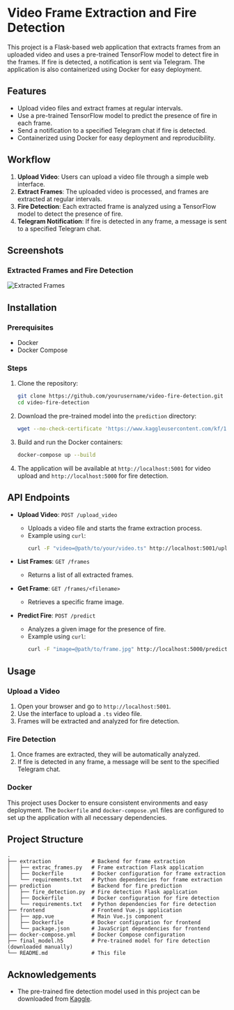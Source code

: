 # Video Frame Extraction and Fire Detection

This project is a Flask-based web application that extracts frames from an uploaded video and uses a pre-trained TensorFlow model to detect fire in the frames. If fire is detected, a notification is sent via Telegram. The application is also containerized using Docker for easy deployment.

## Features

- Upload video files and extract frames at regular intervals.
- Use a pre-trained TensorFlow model to predict the presence of fire in each frame.
- Send a notification to a specified Telegram chat if fire is detected.
- Containerized using Docker for easy deployment and reproducibility.

## Workflow

1. **Upload Video**: Users can upload a video file through a simple web interface.
2. **Extract Frames**: The uploaded video is processed, and frames are extracted at regular intervals.
3. **Fire Detection**: Each extracted frame is analyzed using a TensorFlow model to detect the presence of fire.
4. **Telegram Notification**: If fire is detected in any frame, a message is sent to a specified Telegram chat.

## Screenshots

### Extracted Frames and Fire Detection
![Extracted Frames](https://firebasestorage.googleapis.com/v0/b/chat-api-aa04a.appspot.com/o/Screenshots%2F2024-07-18.png?alt=media&token=65b934c1-04ab-4a62-b945-207151a2c10d)

## Installation

### Prerequisites

- Docker
- Docker Compose

### Steps

1. Clone the repository:
    ```sh
    git clone https://github.com/yourusername/video-fire-detection.git
    cd video-fire-detection
    ```

2. Download the pre-trained model into the `prediction` directory:
    ```sh
    wget --no-check-certificate 'https://www.kaggleusercontent.com/kf/117604734/eyJhbGciOiJkaXIiLCJlbmMiOiJBMTI4Q0JDLUhTMjU2In0..W9KC660iyogH7sUxFkdRlQ.tckruepxOxc0F6DGM6gqb7qdqxjlwepbfOxyRCNH5nKJ0-T-UvFYwMyi22dP7ko1GjuXUX7UkyRaMyg4JR2DxWbK2WiP2sQrR2iIxPoYYusu45yQdaRwbelbjchYWm9-EBPGhQXd5Cra8cdJEHItWFKHOWzxU6vTanSVTT5avpqVbcOgEEA_cZxCnX3sjJCxuHfLCmKPCFLYhJyU6oYdyEdOVBZV9pRSbXByw6KZNDpES5OrVCRDOD1DQAN2x83XngwrjrOZfdZGjDi2odFeNrRMFUTpXnmdner9zFfGavnRyHFu25fxAriyWsgF1fBHaX_jukgzBdwKo8L2hnuddyJikVY6z8tHdA6CzyiA1KmhPhW22OWo_BuaEb06bsai69y71EJpU61ptxd2n-9lRm7FLHOa-T2vhrRr2SBL7qGnGcnAEiL8sWPrdtGTDlqqWeXJKZnnXhUHs1mb_XSJ71mUHo23UDSPAHMWep_zUTkzJR751oePDucc8ed18NNJv7JJz0cwJFFY7DAhPgZQUp32EeuIUJVqv6DXzuR6X-EMci0TwxQyJpGUxXhdiCo7aXBPj4u2a1Ztt_TBkSi30BCzzjuW3V6C-kj11kN2L_au5vlK92u9qgz_Tx7wMcwG981WVll25UvXEoXFePj9FS0e1ocgu4pK2mXbG3wHNtc.uTmzotaHMPeYYiUNaKDJ7g/final_model.h5' -O prediction/final_model.h5
    ```

3. Build and run the Docker containers:
    ```sh
    docker-compose up --build
    ```

4. The application will be available at `http://localhost:5001` for video upload and `http://localhost:5000` for fire detection.

## API Endpoints

- **Upload Video**: `POST /upload_video`
    - Uploads a video file and starts the frame extraction process.
    - Example using `curl`:
        ```sh
        curl -F "video=@path/to/your/video.ts" http://localhost:5001/upload_video
        ```

- **List Frames**: `GET /frames`
    - Returns a list of all extracted frames.

- **Get Frame**: `GET /frames/<filename>`
    - Retrieves a specific frame image.

- **Predict Fire**: `POST /predict`
    - Analyzes a given image for the presence of fire.
    - Example using `curl`:
        ```sh
        curl -F "image=@path/to/frame.jpg" http://localhost:5000/predict
        ```

## Usage

### Upload a Video

1. Open your browser and go to `http://localhost:5001`.
2. Use the interface to upload a `.ts` video file.
3. Frames will be extracted and analyzed for fire detection.

### Fire Detection

1. Once frames are extracted, they will be automatically analyzed.
2. If fire is detected in any frame, a message will be sent to the specified Telegram chat.

### Docker

This project uses Docker to ensure consistent environments and easy deployment. The `Dockerfile` and `docker-compose.yml` files are configured to set up the application with all necessary dependencies.

## Project Structure

```plaintext
.
├── extraction             # Backend for frame extraction
│   ├── extrac_frames.py   # Frame extraction Flask application
│   ├── Dockerfile         # Docker configuration for frame extraction
│   └── requirements.txt   # Python dependencies for frame extraction
├── prediction             # Backend for fire prediction
│   ├── fire_detection.py  # Fire detection Flask application
│   ├── Dockerfile         # Docker configuration for fire detection
│   └── requirements.txt   # Python dependencies for fire detection
├── frontend               # Frontend Vue.js application
│   ├── app.vue            # Main Vue.js component
│   ├── Dockerfile         # Docker configuration for frontend
│   └── package.json       # JavaScript dependencies for frontend
├── docker-compose.yml     # Docker Compose configuration
├── final_model.h5         # Pre-trained model for fire detection (downloaded manually)
└── README.md              # This file
```

## Acknowledgements

- The pre-trained fire detection model used in this project can be downloaded from [Kaggle](https://www.kaggleusercontent.com/kf/117604734/eyJhbGciOiJkaXIiLCJlbmMiOiJBMTI4Q0JDLUhTMjU2In0..W9KC660iyogH7sUxFkdRlQ.tckruepxOxc0F6DGM6gqb7qdqxjlwepbfOxyRCNH5nKJ0-T-UvFYwMyi22dP7ko1GjuXUX7UkyRaMyg4JR2DxWbK2WiP2sQrR2iIxPoYYusu45yQdaRwbelbjchYWm9-EBPGhQXd5Cra8cdJEHItWFKHOWzxU6vTanSVTT5avpqVbcOgEEA_cZxCnX3sjJCxuHfLCmKPCFLYhJyU6oYdyEdOVBZV9pRSbXByw6KZNDpES5OrVCRDOD1DQAN2x83XngwrjrOZfdZGjDi2odFeNrRMFUTpXnmdner9zFfGavnRyHFu25fxAriyWsgF1fBHaX_jukgzBdwKo8L2hnuddyJikVY6z8tHdA6CzyiA1KmhPhW22OWo_BuaEb06bsai69y71EJpU61ptxd2n-9lRm7FLHOa-T2vhrRr2SBL7qGnGcnAEiL8sWPrdtGTDlqqWeXJKZnnXhUHs1mb_XSJ71mUHo23UDSPAHMWep_zUTkzJR751oePDucc8ed18NNJv7JJz0cwJFFY7DAhPgZQUp32EeuIUJVqv6DXzuR6X-EMci0TwxQyJpGUxXhdiCo7aXBPj4u2a1Ztt_TBkSi30BCzzjuW3V6C-kj11kN2L_au5vlK92u9qgz_Tx7wMcwG981WVll25UvXEoXFePj9FS0e1ocgu4pK2mXbG3wHNtc.uTmzotaHMPeYYiUNaKDJ7g/final_model.h5).
